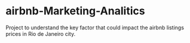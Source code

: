 # airbnb-Marketing-Analitics
Project to understand the key factor that could impact the airbnb listings prices in Rio de Janeiro city.
